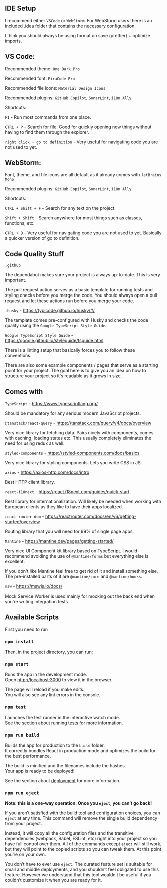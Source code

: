 ## IDE Setup

I recommend either `VSCode` or `WebStorm`.
For WebStorm users there is an included .idea folder that contains the necessary configuration.

I think you should always be using format on save (prettier) + optimize imports.

## VS Code:

Recommended theme: `One Dark Pro`

Recommended font: `FiraCode Pro`

Recommended file icons: `Material Design Icons`

Recommended plugins: `GitHub Copilot`, `SonarLint`, `i18n Ally`

Shortcuts:

`F1` - Run most commands from one place.

`CTRL + P` - Search for file. Good for quickly opening new things without having to find them through the explorer.

`right click + go to definition` - Very useful for navigating code you are not used to yet.

## WebStorm:

Font, theme, and file icons are all default as it already comes with `JetBrains Mono`

Recommended plugins: `GitHub Copilot`, `SonarLint`, `i18n Ally`

Shortcuts:

`CTRL + Shift + F` - Search for any text on the project.

`Shift + Shift` - Search anywhere for most things such as classes, functions, etc.

`CTRL + B` - Very useful for navigating code you are not used to yet. Basically a quicker version of go to definition.

## Code Quality Stuff

`.github`

The dependabot makes sure your project is always up-to-date. This is very important.

The pull request action serves as a basic template for running tests and styling checks before you merge the code.
You should always open a pull request and let these actions run before you merge your code.

`.husky` - https://typicode.github.io/husky/#/

The template comes pre-configured with Husky and checks the code quality using the `Google TypeScript Style Guide`.

`Google TypeScript Style Guide` - https://google.github.io/styleguide/tsguide.html

There is a linting setup that basically forces you to follow these conventions.

There are also some example components / pages that serve as a starting point for your project.
The goal here is to give you an idea on how to structure your project so it's readable as it grows in size.

## Comes with

`TypeScript` - https://www.typescriptlang.org/

Should be mandatory for any serious modern JavaScript projects.

`@tanstack/react-query` - https://tanstack.com/query/v4/docs/overview

Very nice library for fetching data. Pairs nicely with components, comes with caching, loading states etc.
This usually completely eliminates the need for using redux as well.

`styled-components` - https://styled-components.com/docs/basics

Very nice library for styling components. Lets you write CSS in JS.

`axios` - https://axios-http.com/docs/intro

Best HTTP client library.

`react-i18next` - https://react.i18next.com/guides/quick-start

Best library for internationalization. Will likely be needed when working with European clients as they like to have their apps localized.

`react-router-dom` - https://reactrouter.com/docs/en/v6/getting-started/overview

Routing library that you will need for 99% of single page apps.

`Mantine` - https://mantine.dev/pages/getting-started/

Very nice UI Component kit library based on TypeScript. I would recommend avoiding the use of `@mantine/forms` but everything else is excellent.

If you don't like Mantine feel free to get rid of it and install something else.
The pre-installed parts of it are `@mantine/core` and `@mantine/hooks`.

`msw` - https://mswjs.io/docs/

Mock Service Worker is used mainly for mocking out the back end when you're writing integration tests.

## Available Scripts

First you need to run

### `npm install`

Then, in the project directory, you can run:

### `npm start`

Runs the app in the development mode.\
Open [http://localhost:3000](http://localhost:3000) to view it in the browser.

The page will reload if you make edits.\
You will also see any lint errors in the console.

### `npm test`

Launches the test runner in the interactive watch mode.\
See the section about [running tests](https://facebook.github.io/create-react-app/docs/running-tests) for more information.

### `npm run build`

Builds the app for production to the `build` folder.\
It correctly bundles React in production mode and optimizes the build for the best performance.

The build is minified and the filenames include the hashes.\
Your app is ready to be deployed!

See the section about [deployment](https://facebook.github.io/create-react-app/docs/deployment) for more information.

### `npm run eject`

**Note: this is a one-way operation. Once you `eject`, you can’t go back!**

If you aren’t satisfied with the build tool and configuration choices, you can `eject` at any time. This command will remove the single build dependency from your project.

Instead, it will copy all the configuration files and the transitive dependencies (webpack, Babel, ESLint, etc) right into your project so you have full control over them. All of the commands except `eject` will still work, but they will point to the copied scripts so you can tweak them. At this point you’re on your own.

You don’t have to ever use `eject`. The curated feature set is suitable for small and middle deployments, and you shouldn’t feel obligated to use this feature. However we understand that this tool wouldn’t be useful if you couldn’t customize it when you are ready for it.